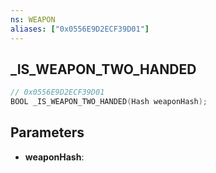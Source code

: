 ```yaml
---
ns: WEAPON
aliases: ["0x0556E9D2ECF39D01"]
---
```

## _IS_WEAPON_TWO_HANDED

```c
// 0x0556E9D2ECF39D01
BOOL _IS_WEAPON_TWO_HANDED(Hash weaponHash);
```

## Parameters
* **weaponHash**:
